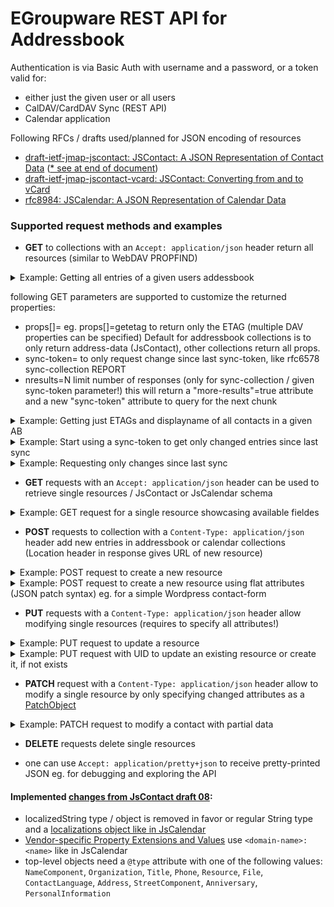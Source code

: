 # EGroupware REST API for Addressbook

Authentication is via Basic Auth with username and a password, or a token valid for:
- either just the given user or all users
- CalDAV/CardDAV Sync (REST API)
- Calendar application

Following RFCs / drafts used/planned for JSON encoding of resources
* [draft-ietf-jmap-jscontact: JSContact: A JSON Representation of Contact Data](https://datatracker.ietf.org/doc/html/draft-ietf-jmap-jscontact) 
([* see at end of document](#implemented-changes-from-jscontact-draft-08))
* [draft-ietf-jmap-jscontact-vcard: JSContact: Converting from and to vCard](https://datatracker.ietf.org/doc/html/draft-ietf-jmap-jscontact-vcard/)
* [rfc8984: JSCalendar: A JSON Representation of Calendar Data](https://datatracker.ietf.org/doc/html/rfc8984)

### Supported request methods and examples

* **GET** to collections with an ```Accept: application/json``` header return all resources (similar to WebDAV PROPFIND)
<details>
  <summary>Example: Getting all entries of a given users addessbook</summary>
  
```
curl https://example.org/egroupware/groupdav.php/<username>/addressbook/ -H "Accept: application/pretty+json" --user <username>
{
  "responses": {
    "/<username>/addressbook/1833": {
      "uid": "5638-8623c4830472a8ede9f9f8b30d435ea4",
      "prodId": "EGroupware Addressbook 21.1.001",
      "created": "2010-10-21T09:55:42Z",
      "updated": "2014-06-02T14:45:24Z",
      "name": [
        { "@type": "NameComponent", "type": "personal", "value": "Default" },
        { "@type": "NameComponent", "type": "surname", "value": "Tester" }
      ],
      "fullName": { "value": "Default Tester" },
      "organizations": {
        "org": {
          "@type": "Organization", 
          "name": "default.org",
          "units": {
            "org_unit": "department.default.org"
          }
        }
      },
      "emails": {
        "work": { "@type": "EmailAddress", "email": "test@test.com", "contexts": { "work": true }, "pref": 1 }
      },
      "phones": {
        "tel_work": { "@type": "Phone", "phone": "+49 123 4567890", "pref": 1, "features": { "voice": true }, "contexts": { "work": true } },
        "tel_cell": { "@type": "Phone", "phone": "012 3723567", "features": { "cell": true }, "contexts": { "work": true } }
      },
      "online": {
        "url": { "@type": "Resource", "resource": "https://www.test.com/", "type": "uri", "contexts": { "work": true } }
      },
      "notes": [
        "Test test TEST\n\\server\\share\n\\\nother\nblah"
      ],
    },
    "/<username>/addressbook/list-36": {
      "uid": "urn:uuid:dfa5cac5-987b-448b-85d7-6c8b529a835c",
      "name": "Example distribution list",
      "card": {
        "uid": "urn:uuid:dfa5cac5-987b-448b-85d7-6c8b529a835c",
        "prodId": "EGroupware Addressbook 21.1.001",
        "updated": "2018-04-11T14:46:43Z",
        "fullName": { "value": "Example distribution list" }
      },
      "members": {
        "5638-8623c4830472a8ede9f9f8b30d435ea4": true
      }
    }
  }
}
```
</details>
       
  following GET parameters are supported to customize the returned properties:
  - props[]=<DAV-prop-name> eg. props[]=getetag to return only the ETAG (multiple DAV properties can be specified)
    Default for addressbook collections is to only return address-data (JsContact), other collections return all props.
  - sync-token=<token> to only request change since last sync-token, like rfc6578 sync-collection REPORT
  - nresults=N limit number of responses (only for sync-collection / given sync-token parameter!)
    this will return a "more-results"=true attribute and a new "sync-token" attribute to query for the next chunk

<details>
   <summary>Example: Getting just ETAGs and displayname of all contacts in a given AB</summary>
   
```
curl -i 'https://example.org/egroupware/groupdav.php/<username>/addressbook/?props[]=getetag&props[]=displayname' -H "Accept: application/pretty+json" --user <username>
{
  "responses": {
    "/addressbook/1833": {
      "displayname": "Default Tester",
      "getetag": "\"1833:24\""
    },
    "/addressbook/1838": {
      "displayname": "Test Tester",
      "getetag": "\"1838:19\""
    }
  }
}
```
</details>

<details>
   <summary>Example: Start using a sync-token to get only changed entries since last sync</summary>
   
#### Initial request with empty sync-token and only requesting 10 entries per chunk:
```
curl 'https://example.org/egroupware/groupdav.php/addressbook/?sync-token=&nresults=10&props[]=displayname' -H "Accept: application/pretty+json" --user <username>
{
  "responses": {
    "/addressbook/2050": "Frau Margot Test-Notifikation",
    "/addressbook/2384": "Test Tester",
    "/addressbook/5462": "Margot Testgedöns",
    "/addressbook/2380": "Frau Test Defaulterin",
    "/addressbook/5474": "Noch ein Neuer",
    "/addressbook/5575": "Mr New Name",
    "/addressbook/5461": "Herr Hugo Kurt Müller Senior",
    "/addressbook/5601": "Steve Jobs",
    "/addressbook/5603": "Ralf Becker",
    "/addressbook/1838": "Test Tester"
  },
  "more-results": true,
  "sync-token": "https://example.org/egroupware/groupdav.php/addressbook/1400867824"
}
```
#### Requesting next chunk:
```
curl 'https://example.org/egroupware/groupdav.php/addressbook/?sync-token=https://example.org/egroupware/groupdav.php/addressbook/1400867824&nresults=10&props[]=displayname' -H "Accept: application/pretty+json" --user <username>
{
  "responses": {
    "/addressbook/1833": "Default Tester",
    "/addressbook/5597": "Neuer Testschnuffi",
    "/addressbook/5593": "Muster Max",
    "/addressbook/5628": "2. Test Contact",
    "/addressbook/5629": "Testen Tester",
    "/addressbook/5630": "Testen Tester",
    "/addressbook/5633": "Testen Tester",
    "/addressbook/5635": "Test4 Tester",
    "/addressbook/5638": "Test Kontakt",
    "/addressbook/5636": "Test Default"
  },
  "more-results": true,
  "sync-token": "https://example.org/egroupware/groupdav.php/addressbook/1427103057"
}
```
</details>

<details>
   <summary>Example: Requesting only changes since last sync</summary>
   
#### ```sync-token``` from last sync need to be specified (note the null for a deleted resource!)
```
curl 'https://example.org/egroupware/groupdav.php/addressbook/?sync-token=https://example.org/egroupware/groupdav.php/addressbook/1400867824' -H "Accept: application/pretty+json" --user <username>
{
  "responses": {
    "/addressbook/5597": null,
    "/addressbook/5593": {
      "uid": "5638-8623c4830472a8ede9f9f8b30d435ea4",
      "prodId": "EGroupware Addressbook 21.1.001",
      "created": "2010-10-21T09:55:42Z",
      "updated": "2014-06-02T14:45:24Z",
      "name": [
        { "@type": "NameComponent", "type": "personal", "value": "Default" },
        { "@type": "NameComponent", "type": "surname", "value": "Tester" }
      ],
      "fullName": "Default Tester",
....
    }
  },
  "sync-token": "https://example.org/egroupware/groupdav.php/addressbook/1427103057"
}
```
</details>

* **GET**  requests with an ```Accept: application/json``` header can be used to retrieve single resources / JsContact or JsCalendar schema
<details>
   <summary>Example: GET request for a single resource showcasing available fieldes</summary>
   
```
curl 'https://example.org/egroupware/groupdav.php/addressbook/6502' -H "Accept: application/pretty+json" --user <username>
{
    "uid": "addressbook-6502-8623c4830472a8ede9f9f8b30d435ea4",
    "prodId": "EGroupware Addressbook 21.1.003",
    "created": "2022-12-14T13:35:02Z",
    "updated": "2022-12-14T13:39:14Z",
    "kind": "individual",
    "name": [
        { "@type": "NameComponent", "type": "prefix", "value": "Prefix/Title" },
        { "@type": "NameComponent", "type": "personal", "value": "Frist" },
        { "@type": "NameComponent", "type": "additional", "value": "Middle" },
        { "@type": "NameComponent", "type": "surname", "value": "Last" },
        { "@type": "NameComponent", "type": "suffix", "value": "Postfix" }
    ],
    "fullName": "Prefix/Title Frist Middle Last Postfix",
    "organizations": {
        "org": {
            "@type": "Organization",
            "name": "Organisation",
            "units": { "org_unit": "Department" }
        }
    },
    "titles": {
        "title": {
            "@type": "Title",
            "title": "Postion",
            "organization": "org"
        },
        "role": {
            "@type": "Title",
            "title": "Occupation",
            "organization": "org"
        }
    },
    "emails": {
        "work": {
            "@type": "EmailAddress",
            "email": "email@example.org",
            "contexts": { "work": true },
            "pref": 1
        },
        "private": {
            "@type": "EmailAddress",
            "email": "private.email@example.org",
            "contexts": { "private": true }
        }
    },
    "phones": {
        "tel_work": {
            "@type": "Phone",
            "phone": "+1(234)5678901",
            "features": { "voice": true },
            "contexts": { "work": true }
        },
        "tel_cell": {
            "@type": "Phone",
            "phone": "+1(234)5678901",
            "features": { "cell": true },
            "contexts": { "work": true }
        },
        "tel_fax": {
            "@type": "Phone",
            "phone": "+1(234)5678901",
            "features": { "fax": true },
            "contexts": { "work": true }
        },
        "tel_assistent": {
            "@type": "Phone",
            "phone": "+1(234)5678901",
            "features": { "voice": true },
            "contexts": { "assistant": true }
        },
        "tel_car": {
            "@type": "Phone",
            "phone": "+1(234)5678901",
            "features": { "voice": true },
            "contexts": { "car": true }
        },
        "tel_pager": {
            "@type": "Phone",
            "phone": "+1(234)5678901",
            "features": { "pager": true },
            "contexts": { "work": true }
        },
        "tel_home": {
            "@type": "Phone",
            "phone": "+1(234)5678901",
            "features": { "voice": true },
            "contexts": { "private": true }
        },
        "tel_fax_home": {
            "@type": "Phone",
            "phone": "+1(234)5678901",
            "features": { "fax": true },
            "contexts": { "private": true }
        },
        "tel_cell_private": {
            "@type": "Phone",
            "phone": "+1(234)5678901",
            "features": { "cell": true },
            "contexts": { "private": true }
        },
        "tel_other": {
            "@type": "Phone",
            "phone": "+1(234)5678901",
            "features": { "voice": true },
            "contexts": { "work": true }
        }
    },
    "online": {
        "url": {
            "@type": "Resource",
            "resource": "https://example.org",
            "type": "uri",
            "contexts": { "work": true }
        },
        "url_home": {
            "@type": "Resource",
            "resource": "https://private.example.org",
            "type": "uri",
            "contexts": { "private": true }
        }
    },
    "addresses": {
        "work": {
            "@type": "Address",
            "locality": "City",
            "region": "Rheinland-Pfalz",
            "country": "DEUTSCHLAND",
            "postcode": "12345",
            "countryCode": "DE",
            "street": [
                { "@type": "StreetComponent", "type": "name", "value": "Street" },
                { "@type": "StreetComponent", "type": "separator", "value": "\n" },
                { "@type": "StreetComponent", "type": "name", "value": "Street2" ],
            "contexts": { "work": true },
            "pref": 1
        },
        "home": {
            "@type": "Address",
            "locality": "PrivateCity",
            "country": "DEUTSCHLAND",
            "postcode": "12345",
            "countryCode": "DE",
            "street": [
                { "@type": "StreetComponent", "type": "name", "value": "PrivateStreet" },
                { "@type": "StreetComponent", "type": "separator", "value": "\n" },
                { "@type": "StreetComponent", "type": "name", "value": "PrivateStreet2" }
            ],
            "contexts": { "home": true }
        }
    },
    "photos": {
        "photo": {
            "@type": "File",
            "href": "https://boulder.egroupware.org/egroupware/api/avatar.php?contact_id=6502&lavatar=1&etag=0",
            "mediaType": "image/jpeg"
        }
    },
    "anniversaries": {
        "bday": {
            "@type": "Anniversary",
            "type": "birth",
            "date": "2022-12-14"
        }
    },
    "categories": {
        "Kategorie": true,
        "My Contacts": true
    },
    "egroupware.org:assistant": "Assistent"
}
```
</details>

* **POST** requests to collection with a ```Content-Type: application/json``` header add new entries in addressbook or calendar collections
       (Location header in response gives URL of new resource)
<details>
   <summary>Example: POST request to create a new resource</summary>
   
```
cat <<EOF | curl -i 'https://example.org/egroupware/groupdav.php/<username>/addressbook/' -X POST -d @- -H "Content-Type: application/json" --user <username>
{
  "uid": "5638-8623c4830472a8ede9f9f8b30d435ea4",
  "prodId": "EGroupware Addressbook 21.1.001",
  "created": "2010-10-21T09:55:42Z",
  "updated": "2014-06-02T14:45:24Z",
  "name": [
    { "type": "@type": "NameComponent", "personal", "value": "Default" },
    { "type": "@type": "NameComponent", "surname", "value": "Tester" }
  ],
  "fullName": { "value": "Default Tester" },
....
}
EOF

HTTP/1.1 201 Created
Location: https://example.org/egroupware/groupdav.php/<username>/addressbook/1234
```
</details>

<details>
   <summary>Example: POST request to create a new resource using flat attributes (JSON patch syntax) eg. for a simple Wordpress contact-form</summary>

```
cat <<EOF | curl -i 'https://example.org/egroupware/groupdav.php/<username>/addressbook/' -X POST -d @- -H "Content-Type: application/json" --user <username>
{
  "fullName": "First Tester",
  "name/personal": "First",
  "name/surname":  "Tester",
  "organizations/org/name": "Test Organization",
  "emails/work": "test.user@test-user.org",
  "addresses/work/locality": "Test-Town",
  "addresses/work/postcode": "12345",
  "addresses/work/street": "Teststr. 123",
  "addresses/work/country": "Germany",
  "addresses/work/countryCode": "DE",
  "phones/tel_work": "+49 123 4567890",
  "online/url": "https://www.example.org/",
  "notes/note": "This is a note.",
  "egroupware.org:customfields/Test": "Content for Test"
}
EOF

HTTP/1.1 201 Created
Location: https://example.org/egroupware/groupdav.php/<username>/addressbook/1234
```
</details>

* **PUT**  requests with  a ```Content-Type: application/json``` header allow modifying single resources (requires to specify all attributes!)

<details>
   <summary>Example: PUT request to update a resource</summary>

```
cat <<EOF | curl -i 'https://example.org/egroupware/groupdav.php/<username>/addressbook/1234' -X PUT -d @- -H "Content-Type: application/json" --user <username>
{
  "uid": "5638-8623c4830472a8ede9f9f8b30d435ea4",
  "prodId": "EGroupware Addressbook 21.1.001",
  "created": "2010-10-21T09:55:42Z",
  "updated": "2014-06-02T14:45:24Z",
  "name": [
    { "type": "@type": "NameComponent", "personal", "value": "Default" },
    { "type": "@type": "NameComponent", "surname", "value": "Tester" }
  ],
  "fullName": { "value": "Default Tester" },
....
}
EOF

HTTP/1.1 204 No Content
```
</details>

<details>
   <summary>Example: PUT request with UID to update an existing resource or create it, if not exists</summary>

```
cat <<EOF | curl -i 'https://example.org/egroupware/groupdav.php/<username>/addressbook/5638-8623c4830472a8ede9f9f8b30d435ea4' -X PUT -d @- -H "Content-Type: application/json" --user <username>
{
  "uid": "5638-8623c4830472a8ede9f9f8b30d435ea4",
  "prodId": "EGroupware Addressbook 21.1.001",
  "created": "2010-10-21T09:55:42Z",
  "updated": "2014-06-02T14:45:24Z",
  "name": [
    { "type": "@type": "NameComponent", "personal", "value": "Default" },
    { "type": "@type": "NameComponent", "surname", "value": "Tester" }
  ],
  "fullName": { "value": "Default Tester" },
....
}
EOF
```
Update of an existing one:
```
HTTP/1.1 204 No Content
```
New contact:
```
HTTP/1.1 201 Created
Location: https://example.org/egroupware/groupdav.php/<username>/addressbook/1234
```
</details>


* **PATCH** request with a ```Content-Type: application/json``` header allow to modify a single resource by only specifying changed attributes as a [PatchObject](https://www.rfc-editor.org/rfc/rfc8984.html#type-PatchObject)

<details>
   <summary>Example: PATCH request to modify a contact with partial data</summary>

```
cat <<EOF | curl -i 'https://example.org/egroupware/groupdav.php/<username>/addressbook/1234' -X PATCH -d @- -H "Content-Type: application/json" --user <username>
{
  "name": [
    {
      "@type": "NameComponent",
      "type": "personal",
      "value": "Testfirst"
    },
    {
      "@type": "NameComponent",
      "type": "surname",
      "value": "Username"
    }
  ],
  "fullName": "Testfirst Username",
  "organizations/org/name": "Test-User.org",
  "emails/work/email": "test.user@test-user.org"
}
EOF

HTTP/1.1 204 No content
```
</details>

* **DELETE** requests delete single resources

* one can use ```Accept: application/pretty+json``` to receive pretty-printed JSON eg. for debugging and exploring the API

#### Implemented [changes from JsContact draft 08](https://github.com/rsto/draft-stepanek-jscontact/compare/draft-ietf-jmap-jscontact-08):
* localizedString type / object is removed in favor or regular String type and a [localizations object like in JsCalendar](https://datatracker.ietf.org/doc/html/rfc8984#section-4.6.1)
* [Vendor-specific Property Extensions and Values](https://datatracker.ietf.org/doc/html/draft-ietf-jmap-jscontact-07#section-1.3) 
use ```<domain-name>:<name>``` like in JsCalendar
* top-level objects need a ```@type``` attribute with one of the following values: 
```NameComponent```, ```Organization```, ```Title```, ```Phone```, ```Resource```, ```File```, ```ContactLanguage```, 
```Address```, ```StreetComponent```, ```Anniversary```, ```PersonalInformation```